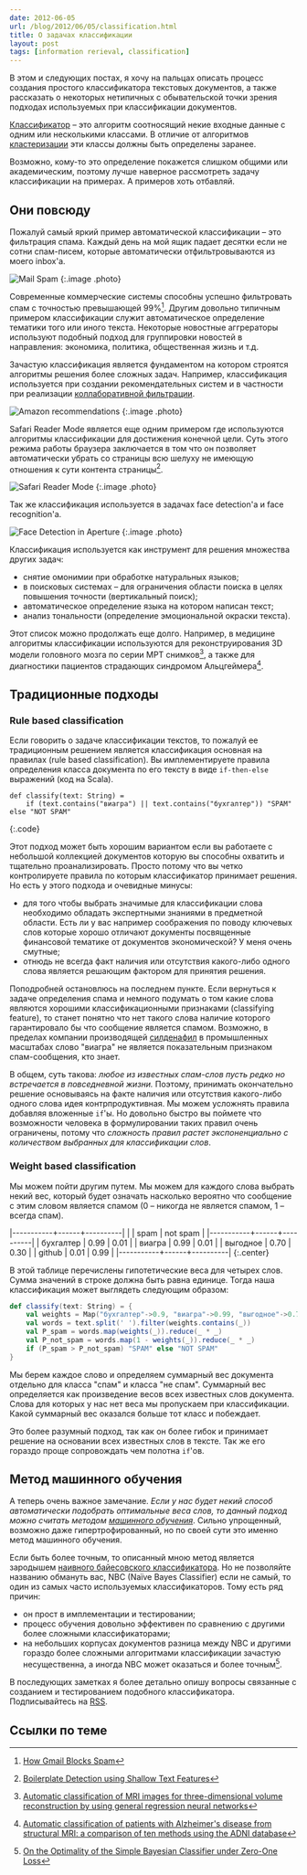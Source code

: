 ```yaml
---
date: 2012-06-05
url: /blog/2012/06/05/classification.html
title: О задачах классификации
layout: post
tags: [information rerieval, classification]
---
```

В этом и следующих постах, я хочу на пальцах описать процесс создания простого классификатора текстовых документов, а также рассказать о некоторых нетипичных с обывательской точки зрения подходах используемых при классификации документов.

[Классификатор][ref-classifier] – это алгоритм соотносящий некие входные данные с одним или несколькими классами. В отличие от алгоритмов [кластеризации][ref-clustering] эти классы должны быть определены заранее. 

Возможно, кому-то это определение покажется слишком общими или академическим, поэтому лучше наверное рассмотреть задачу классификации на примерах. А примеров хоть отбавляй.

<!-- excerpt -->

## Они повсюду

Пожалуй самый яркий пример автоматической классификации – это фильтрация спама. Каждый день на мой ящик падает десятки если не сотни спам-писем, которые автоматически отфильтровываются из моего inbox'а.

![Mail Spam](/images/classification/spam.png)
{:.image .photo}

Современные коммерческие системы способны успешно фильтровать спам с точностью превышающей 99%[^google-spam-filter-performance]. Другим довольно типичным примером классификации служит автоматическое определение тематики того или иного текста. Некоторые новостные аггрераторы используют подобный подход для группировки новостей в направления: экономика, политика, общественная жизнь и т.д.

Зачастую классификация является фундаментом на котором строятся алгоритмы решения более сложных задач.
Например, классификация используется при создании рекомендательных систем и в частности при реализации [коллаборативной фильтрации][ref-collaborative-filtering].

![Amazon recommendations](/images/classification/recommendation.png)
{:.image .photo}

Safari Reader Mode является еще одним примером где используются алгоритмы классификации для достижения конечной цели. Суть этого режима работы браузера заключается в том что он позволяет автоматически убрать со страницы всю шелуху не имеющую отношения к сути контента страницы[^boilerplate-paper].

![Safari Reader Mode](/images/classification/reader-mode.png)
{:.image .photo}

Так же классификация используется в задачах face detection'а и face recognition'а.

![Face Detection in Aperture](/images/classification/face-detection.png)
{:.image .photo}

Классификация используется как инструмент для решения множества других задач:

* снятие омонимии при обработке натуральных языков;
* в поисковых системах – для ограничения области поиска в целях повышения точности (вертикальный поиск);
* автоматическое определение языка на котором написан текст;
* анализ тональности (определение эмоциональной окраски текста).

Этот список можно продолжать еще долго. Например, в медицине алгоритмы классификации используются для реконструирования 3D модели головного мозга по серии МРТ снимков[^mri-3d], а также для диагностики пациентов страдающих синдромом Альцгеймера[^alzheimer].

## Традиционные подходы

### Rule based classification

Если говорить о задаче классификации текстов, то пожалуй ее традиционным решением является классификация основная на правилах (rule based classification). Вы имплементируете правила определения класса документа по его тексту в виде `if-then-else` выражений (код на Scala).

	def classify(text: String) =
		if (text.contains("виагра") || text.contains("бухгалтер")) "SPAM" else "NOT SPAM"
{:.code}

Этот подход может быть хорошим вариантом если вы работаете с небольшой коллекцией документов которую вы способны охватить и тщательно проанализировать. Просто потому что вы четко контролируете правила по которым классификатор принимает решения. Но есть у этого подхода и очевидные минусы:

* для того чтобы выбрать значимые для классификации слова необходимо обладать экспертными знаниями в предметной области. Есть ли у вас например соображения по поводу ключевых слов которые хорошо отличают документы посвященные финансовой тематике от документов экономической? У меня очень смутные;
* отнюдь не всегда факт наличия или отсутствия какого-либо одного слова является решающим фактором для принятия решения.

Поподробней остановлюсь на последнем пункте. Если вернуться к задаче определения спама и немного подумать о том какие слова являются хорошими классификационными признаками (classifying feature), то станет понятно что нет такого слова наличие которого гарантировало бы что сообщение является спамом. Возможно, в пределах компании производящей [силденафил][ref-sildenafil] в промышленных масштабах слово "виагра" не является показательным признаком спам-сообщения, кто знает.

В общем, суть такова: _любое из известных спам-слов пусть редко но встречается в повседневной жизни._ Поэтому, принимать окончательно решение основываясь на факте наличия или отсутствия какого-либо одного слова идея контрпродуктивная. Мы можем усложнять правила добавляя вложенные `if`'ы. Но довольно быстро вы поймете что возможности человека в формулировании таких правил очень ограничены, потому что _сложность правил растет экспоненциально с количеством выбранных для классификации слов_.

### Weight based classification

Мы можем пойти другим путем. Мы можем для каждого слова выбрать некий вес, который будет означать насколько вероятно что сообщение с этим словом является спамом (0 – никогда не является спамом, 1 – всегда спам).

|-----------+------+----------|
|           | spam | not spam |
|-----------+------+----------|
| бухгалтер | 0.99 |   0.01   |
| виагра    | 0.99 |   0.01   |
| выгодное  | 0.70 |   0.30   |
| github    | 0.01 |   0.99   |
|-----------+------+----------|
{:.center}

В этой таблице перечислены гипотетические веса для четырех слов. Сумма значений в строке должна быть равна единице. Тогда наша классификация может выглядеть следующим образом:

```scala
def classify(text: String) = {
	val weights = Map("бухгалтер"->0.9, "виагра"->0.99, "выгодное"->0.7, "github"->0.01)
	val words = text.split(' ').filter(weights.contains(_))
	val P_spam = words.map(weights(_)).reduce(_ * _)
	val P_not_spam = words.map(1 - weights(_)).reduce(_ * _)
	if (P_spam > P_not_spam) "SPAM" else "NOT SPAM"
}
```

Мы берем каждое слово и определяем суммарный вес документа отдельно для класса "спам" и класса "не спам". Суммарный вес определяется как произведение весов всех известных слов документа. Слова для которых у нас нет веса мы пропускаем при классификации. Какой суммарный вес оказался больше тот класс и побеждает.

Это более разумный подход, так как он более гибок и принимает решение на основании всех известных слов в тексте. Так же его гораздо проще сопровождать чем полотна `if`'ов. 

## Метод машинного обучения

А теперь очень важное замечание. _Если у нас будет некий способ автоматически подобрать оптимальные веса слов, то данный подход можно считать методом [машинного обучения][ref-machine-learning]_. Сильно упрощенный, возможно даже гипертрофированный, но по своей сути это именно метод машинного обучения.

Если быть более точным, то описанный мною метод является зародышем [наивного байесовского классификатора][ref-nbc]. Но не позволяйте названию обмануть вас, NBC (Naïve Bayes Classifier) если не самый, то один из самых часто используемых классификаторов. Тому есть ряд причин:

* он прост в имплементации и тестировании;
* процесс обучения довольно эффективен по сравнению с другими более сложными классификаторами;
* на небольших корпусах документов разница между NBC и другими гораздо более сложными алгоритмами классификации зачастую несущественна, а иногда NBC может оказаться и более точным[^on-bayes-optimality].

В последующих заметках я более детально опишу вопросы связанные с созданием и тестированием подобного классификатора. Подписывайтесь на [RSS][ref-rss].

## Ссылки по теме

[^google-spam-filter-performance]: [How Gmail Blocks Spam](http://googlesystem.blogspot.com/2007/10/how-gmail-blocks-spam.html)
[^mri-3d]: [Automatic classification of MRI images for three-dimensional volume reconstruction by using general regression neural networks](http://ieeexplore.ieee.org/xpl/login.jsp?tp=&arnumber=1352574&url=http%3A%2F%2Fieeexplore.ieee.org%2Fiel5%2F9356%2F29717%2F01352574.pdf%3Farnumber%3D1352574)
[^alzheimer]: [Automatic classification of patients with Alzheimer's disease from structural MRI: a comparison of ten methods using the ADNI database](http://www.ncbi.nlm.nih.gov/pubmed/20542124)
[^boilerplate-paper]: [Boilerplate Detection using Shallow Text Features](http://www.l3s.de/~kohlschuetter/publications/wsdm187-kohlschuetter.pdf)
[^on-bayes-optimality]: [On the Optimality of the Simple Bayesian Classifier under Zero-One Loss](http://www.cc.gatech.edu/fac/Charles.Isbell/classes/reading/papers/bayes-opt.pdf)

[ref-nbc]: http://ru.wikipedia.org/wiki/Наивный_байесовский_классификатор
[ref-collaborative-filtering]: http://ru.wikipedia.org/wiki/Коллаборативная_фильтрация
[ref-sildenafil]: http://ru.wikipedia.org/wiki/Силденафил
[ref-classifier]: http://ru.wikipedia.org/wiki/Классификация_документов
[ref-clustering]: http://ru.wikipedia.org/wiki/Кластерный_анализ
[ref-machine-learning]: http://ru.wikipedia.org/wiki/Машинное_обучение
[ref-rss]: /rss.xml
